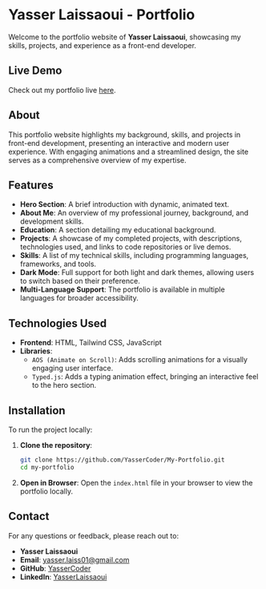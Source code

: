 # Yasser Laissaoui - Portfolio

Welcome to the portfolio website of **Yasser Laissaoui**, showcasing my skills, projects, and experience as a front-end developer.

## Live Demo

Check out my portfolio live [here](https://yassercoder.github.io/My-Portfolio/).

## About

This portfolio website highlights my background, skills, and projects in front-end development, presenting an interactive and modern user experience. With engaging animations and a streamlined design, the site serves as a comprehensive overview of my expertise.

## Features

-   **Hero Section**: A brief introduction with dynamic, animated text.
-   **About Me**: An overview of my professional journey, background, and development skills.
-   **Education**: A section detailing my educational background.
-   **Projects**: A showcase of my completed projects, with descriptions, technologies used, and links to code repositories or live demos.
-   **Skills**: A list of my technical skills, including programming languages, frameworks, and tools.
-   **Dark Mode**: Full support for both light and dark themes, allowing users to switch based on their preference.
-   **Multi-Language Support**: The portfolio is available in multiple languages for broader accessibility.

## Technologies Used

-   **Frontend**: HTML, Tailwind CSS, JavaScript
-   **Libraries**:
    -   `AOS (Animate on Scroll)`: Adds scrolling animations for a visually engaging user interface.
    -   `Typed.js`: Adds a typing animation effect, bringing an interactive feel to the hero section.

## Installation

To run the project locally:

1. **Clone the repository**:

    ```bash
    git clone https://github.com/YasserCoder/My-Portfolio.git
    cd my-portfolio
    ```

2. **Open in Browser**:
   Open the `index.html` file in your browser to view the portfolio locally.

## Contact

For any questions or feedback, please reach out to:

-   **Yasser Laissaoui**
-   **Email**: yasser.laiss01@gmail.com
-   **GitHub**: [YasserCoder](https://github.com/YasserCoder)
-   **LinkedIn**: [YasserLaissaoui](https://www.linkedin.com/in/yasser-laissaoui/)
